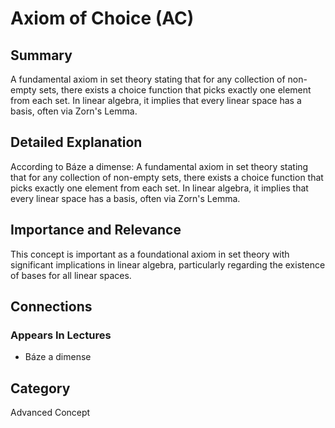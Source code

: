 # Axiom of Choice (AC)

## Summary
A fundamental axiom in set theory stating that for any collection of non-empty sets, there exists a choice function that picks exactly one element from each set. In linear algebra, it implies that every linear space has a basis, often via Zorn's Lemma.

## Detailed Explanation
According to Báze a dimense:
A fundamental axiom in set theory stating that for any collection of non-empty sets, there exists a choice function that picks exactly one element from each set. In linear algebra, it implies that every linear space has a basis, often via Zorn's Lemma.

## Importance and Relevance
This concept is important as a foundational axiom in set theory with significant implications in linear algebra, particularly regarding the existence of bases for all linear spaces.

## Connections
### Appears In Lectures
* Báze a dimense

## Category
Advanced Concept